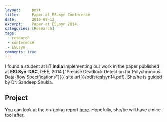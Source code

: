 ```yaml
---
layout:     post
title:      Paper at ESLsyn Conference
date:       2016-09-13
excerpt:    Paper at ESLsyn 2014.
categories: [Research]
tags:
 - research
 - conference
 - ESLsyn
comments: true
---
```


I found a student at __IIT India__ implementing our work in the paper published at 
__ESLSyn-DAC__, IEEE, 2014 
["Precise Deadlock Detection for Polychronous Data-flow Specifications"]({{ site.url }}/pdfs/eslsyn14.pdf). She/he 
is guided by Dr. Sandeep Shukla.

## Project
You can look at the on-going report [here][1]. Hopefully, she/he will have a nice 
tool after.

[1]: http://home.iitk.ac.in/~rachitac/CS395a/report.pdf